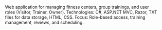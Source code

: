 Web application for managing fitness centers, group trainings, and user roles (Visitor, Trainer, Owner).
Technologies: C#, ASP.NET MVC, Razor, TXT files for data storage, HTML, CSS.
Focus: Role-based access, training management, reviews, and scheduling.
